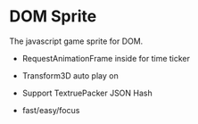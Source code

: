 # DOM Sprite

The javascript game sprite for DOM.

- RequestAnimationFrame inside for time ticker
- Transform3D auto play on
- Support TextruePacker JSON Hash

- fast/easy/focus
